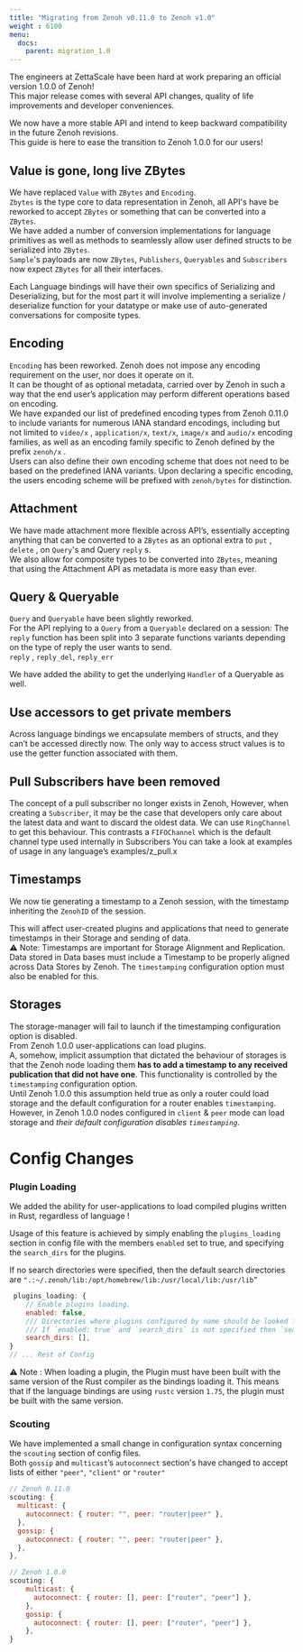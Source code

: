 ```yaml
---
title: "Migrating from Zenoh v0.11.0 to Zenoh v1.0"
weight : 6100
menu:
  docs:
    parent: migration_1.0
---
```


The engineers at ZettaScale have been hard at work preparing an official version 1.0.0 of Zenoh!   
This major release comes with several API changes, quality of life improvements and developer conveniences.

We now have a more stable API and intend to keep backward compatibility in the future Zenoh revisions.  
This guide is here to ease the transition to Zenoh 1.0.0 for our users!

## Value is gone, long live ZBytes 
We have replaced `Value` with `ZBytes` and `Encoding`.  
`Zbytes` is the type core to data representation in Zenoh, all API's have be reworked to accept `ZBytes` or something that can be converted into a `ZBytes`.  
We have added a number of conversion implementations for language primitives as well as methods to seamlessly allow user defined structs to be serialized into `ZBytes`.  
`Sample`'s payloads are now `ZBytes`, `Publishers`, `Queryables` and `Subscribers` now expect `ZBytes` for all their interfaces.

Each Language bindings will have their own specifics of Serializing and Deserializing, but for the most part it will involve implementing a serialize / deserialize function for your datatype or make use of auto-generated conversations for composite types.

## Encoding

`Encoding` has been reworked. 
Zenoh does not impose any encoding requirement on the user, nor does it operate on it.  
It can be thought of as optional metadata, carried over by Zenoh in such a way that the end user’s application may perform different operations based on encoding.  
We have expanded our list of predefined encoding types from Zenoh 0.11.0 to include variants for numerous IANA standard encodings, including but not limited to  `video/x` , `application/x`, `text/x`, `image/x` and `audio/x` encoding families, as well as an encoding family specific to Zenoh defined by the prefix `zenoh/x` .   
Users can also define their own encoding scheme that does not need to be based on the predefined IANA variants. Upon declaring a specific encoding, the users encoding scheme will be prefixed with `zenoh/bytes` for distinction.


## Attachment

We have made attachment more flexible across API’s, essentially accepting anything that can be converted to a `ZBytes` as an optional extra to `put` , `delete` , on `Query`'s and Query `reply` s.  
We also allow for composite types to be converted into `ZBytes`, meaning that using the Attachment API as metadata is more easy than ever.

## Query & Queryable

`Query` and `Queryable` have been slightly reworked.  
For the API replying to a `Query` from a `Queryable` declared on a session: 
The `reply` function has been split into 3 separate functions variants depending on the type of reply the user wants to send.  
`reply` , `reply_del`, `reply_err`  

We have added the ability to get the underlying `Handler` of a Queryable as well.

## Use accessors to get private members
Across language bindings we encapsulate members of structs, and they can’t be accessed directly now.
The only way to access struct values is to use the getter function associated with them.


## Pull Subscribers have been removed

The concept of a pull subscriber no longer exists in Zenoh,
However, when creating a `Subscriber`, it may be the case that developers only care about the latest data and want to discard the oldest data. 
We can use `RingChannel` to get this behaviour.
This contrasts a `FIFOChannel` which is the default channel type used internally in Subscribers
You can take a look at examples of usage in any language’s examples/z_pull.x

## Timestamps

We now tie generating a timestamp to a Zenoh session, with the timestamp inheriting the `ZenohID` of the session.

This will affect user-created plugins and applications that need to generate timestamps in their Storage and sending of data.  
⚠️ Note: Timestamps are important for Storage Alignment and Replication. Data stored in Data bases must include a Timestamp to be properly aligned across Data Stores by Zenoh. 
The `timestamping` configuration option must also be enabled for this.

## Storages
The storage-manager will fail to launch if the timestamping configuration option is disabled.  
From Zenoh 1.0.0 user-applications can load plugins.  
A, somehow, implicit assumption that dictated the behaviour of storages is that the Zenoh node loading them **has to add a timestamp to any received publication that did not have one**. This functionality is controlled by the `timestamping` configuration option.  
Until Zenoh 1.0.0 this assumption held true as only a router could load storage and the default configuration for a router enables `timestamping`. However, in Zenoh 1.0.0 nodes configured in `client` & `peer` mode can load storage and *their default configuration disables `timestamping`*.

# Config Changes

### Plugin Loading

We added the ability for user-applications to load compiled plugins written in Rust, regardless of  language ! 

Usage of this feature is achieved by simply enabling the `plugins_loading` section in config file with the members `enabled` set to true, and specifying the `search_dirs` for the plugins. 

If no search directories were specified, then the default search directories are 
`".:~/.zenoh/lib:/opt/homebrew/lib:/usr/local/lib:/usr/lib”` 

```jsx
 plugins_loading: {
    // Enable plugins loading.
    enabled: false,
    /// Directories where plugins configured by name should be looked for. Plugins configured by __path__ are not subject to lookup.
    /// If `enabled: true` and `search_dirs` is not specified then `search_dirs` falls back to the default value: ".:~/.zenoh/lib:/opt/homebrew/lib:/usr/local/lib:/usr/lib"
    search_dirs: [],
}
// ... Rest of Config 
```

⚠️ Note : When loading a plugin, the Plugin must have been built with the same version of the Rust compiler as the bindings loading it. 
This means that if the language bindings are using `rustc` version `1.75`, the plugin must be built with the same version.

### Scouting
 
We have implemented a small change in configuration syntax concerning the `scouting` section of config files.   
Both `gossip` and `multicast`’s `autoconnect` section's have changed to accept lists of either 
`"peer"`, `"client"` or `"router"`

```jsx
// Zenoh 0.11.0
scouting: {
  multicast: {
    autoconnect: { router: "", peer: "router|peer" },
  },
  gossip: {
    autoconnect: { router: "", peer: "router|peer" },
  },
},

// Zenoh 1.0.0
scouting: {
    multicast: {
      autoconnect: { router: [], peer: ["router", "peer"] },
    },
    gossip: {
      autoconnect: { router: [], peer: ["router", "peer"] },
    },
}
```